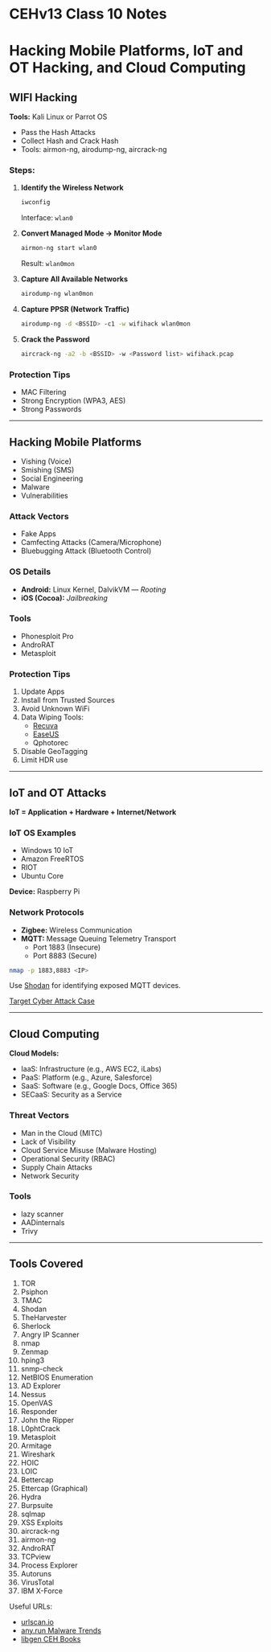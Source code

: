 
# CEHv13 Class 10 Notes

# Hacking Mobile Platforms, IoT and OT Hacking, and Cloud Computing

## WIFI Hacking

**Tools:** Kali Linux or Parrot OS

- Pass the Hash Attacks
- Collect Hash and Crack Hash
- Tools: airmon-ng, airodump-ng, aircrack-ng

### Steps:

1. **Identify the Wireless Network**
   ```bash
   iwconfig
   ```
   Interface: `wlan0`

2. **Convert Managed Mode -> Monitor Mode**
   ```bash
   airmon-ng start wlan0
   ```
   Result: `wlan0mon`

3. **Capture All Available Networks**
   ```bash
   airodump-ng wlan0mon
   ```

4. **Capture PPSR (Network Traffic)**
   ```bash
   airodump-ng -d <BSSID> -c1 -w wifihack wlan0mon
   ```

5. **Crack the Password**
   ```bash
   aircrack-ng -a2 -b <BSSID> -w <Password list> wifihack.pcap
   ```

### Protection Tips

- MAC Filtering
- Strong Encryption (WPA3, AES)
- Strong Passwords

---

## Hacking Mobile Platforms

- Vishing (Voice)
- Smishing (SMS)
- Social Engineering
- Malware
- Vulnerabilities

### Attack Vectors

- Fake Apps
- Camfecting Attacks (Camera/Microphone)
- Bluebugging Attack (Bluetooth Control)

### OS Details

- **Android:** Linux Kernel, DalvikVM — *Rooting*
- **iOS (Cocoa):** *Jailbreaking*

### Tools

- Phonesploit Pro
- AndroRAT
- Metasploit

### Protection Tips

1. Update Apps
2. Install from Trusted Sources
3. Avoid Unknown WiFi
4. Data Wiping Tools:
   - [Recuva](https://www.ccleaner.com/recuva)
   - [EaseUS](https://www.easeus.com/datarecoverywizardpro/)
   - Qphotorec
5. Disable GeoTagging
6. Limit HDR use

---

## IoT and OT Attacks

**IoT = Application + Hardware + Internet/Network**

### IoT OS Examples

- Windows 10 IoT
- Amazon FreeRTOS
- RIOT
- Ubuntu Core

**Device:** Raspberry Pi

### Network Protocols

- **Zigbee:** Wireless Communication
- **MQTT:** Message Queuing Telemetry Transport  
  - Port 1883 (Insecure)  
  - Port 8883 (Secure)

```bash
nmap -p 1883,8883 <IP>
```

Use [Shodan](https://www.shodan.io) for identifying exposed MQTT devices.

[Target Cyber Attack Case](https://www.sipa.columbia.edu/sipa-education/picker-center-executive-education/case-collection/target-cyber-attack)

---

## Cloud Computing

**Cloud Models:**

- IaaS: Infrastructure (e.g., AWS EC2, iLabs)
- PaaS: Platform (e.g., Azure, Salesforce)
- SaaS: Software (e.g., Google Docs, Office 365)
- SECaaS: Security as a Service

### Threat Vectors

- Man in the Cloud (MITC)
- Lack of Visibility
- Cloud Service Misuse (Malware Hosting)
- Operational Security (RBAC)
- Supply Chain Attacks
- Network Security

### Tools

- lazy scanner
- AADinternals
- Trivy

---

## Tools Covered

1. TOR
2. Psiphon
3. TMAC
4. Shodan
5. TheHarvester
6. Sherlock
7. Angry IP Scanner
8. nmap
9. Zenmap
10. hping3
11. snmp-check
12. NetBIOS Enumeration
13. AD Explorer
14. Nessus
15. OpenVAS
16. Responder
17. John the Ripper
18. L0phtCrack
19. Metasploit
20. Armitage
21. Wireshark
22. HOIC
23. LOIC
24. Bettercap
25. Ettercap (Graphical)
26. Hydra
27. Burpsuite
28. sqlmap
29. XSS Exploits
30. aircrack-ng
31. airmon-ng
32. AndroRAT
33. TCPview
34. Process Explorer
35. Autoruns
36. VirusTotal
37. IBM X-Force

Useful URLs:
- [urlscan.io](https://urlscan.io/)
- [any.run Malware Trends](https://any.run/malware-trends/)
- [libgen CEH Books](https://libgen.is/search.php?&req=ceh&phrase=1&view=simple&column=def&sort=year&sortmode=DESC)